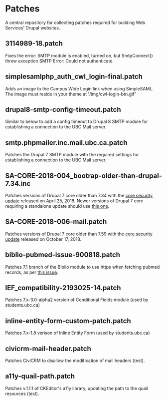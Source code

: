 # Patches

A central repository for collecting patches required for building Web Services' Drupal websites.

## 3114989-18.patch

Fixes the error: SMTP module is enabled, turned on, but SmtpConnect() threw exception SMTP Error: Could not authenticate.

## simplesamlphp_auth_cwl_login-final.patch

Adds an image to the Campus Wide Login link when using SimpleSAML. The image must reside in your theme at '/img/cwl-login-btn.gif"

## drupal8-smtp-config-timeout.patch

Similar to below to add a config timeout to Drupal 8 SMTP module for establishing a connection to the UBC Mail server.

## smtp.phpmailer.inc.mail.ubc.ca.patch

Patches the Drupal 7 SMTP module with the required settings for establishing a connection to the UBC Mail server.

## SA-CORE-2018-004_bootrap-older-than-drupal-7.34.inc

Patches versions of Drupal 7 core older than 7.34 with the [core security update](https://www.drupal.org/sa-core-2018-004) released on April 25, 2018. Newer versions of Drupal 7 core requiring a standalone update should use [this one](https://cgit.drupalcode.org/drupal/rawdiff/?h=7.x&id=080daa38f265ea28444c540832509a48861587d0).

## SA-CORE-2018-006-mail.patch
Patches versions of Drupal 7 core older than 7.59 with the [core security update](https://www.drupal.org/sa-core-2018-006) released on October 17, 2018.

## biblio-pubmed-issue-900818.patch

Patches 7.1 branch of the Biblio module to use https when fetching pubmed records, as per [this issue](https://www.drupal.org/project/biblio/issues/900818).

## IEF_compatibility-2193025-14.patch

Patches 7.x-3.0-alpha2 version of Conditional Fields module (used by students.ubc.ca)

## inline-entity-form-custom-patch.patch

Patches 7.x-1.8 verison of Inline Entity Form (used by students.ubc.ca)

## civicrm-mail-header.patch

Patches CiviCRM to disallow the modification of mail headers (test).

## a11y-quail-path.patch

Patches v.1.1.1 of CKEditor's a11y library, updating the path to the quail resources (test).
